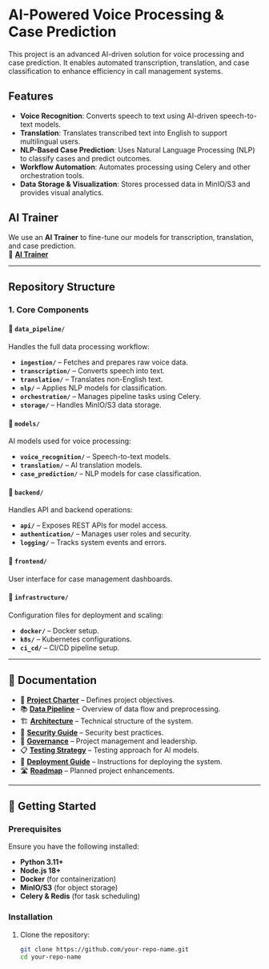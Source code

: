 # AI-Powered Voice Processing & Case Prediction

This project is an advanced AI-driven solution for voice processing and case prediction. It enables automated transcription, translation, and case classification to enhance efficiency in call management systems.

## Features
- **Voice Recognition**: Converts speech to text using AI-driven speech-to-text models.
- **Translation**: Translates transcribed text into English to support multilingual users.
- **NLP-Based Case Prediction**: Uses Natural Language Processing (NLP) to classify cases and predict outcomes.
- **Workflow Automation**: Automates processing using Celery and other orchestration tools.
- **Data Storage & Visualization**: Stores processed data in MinIO/S3 and provides visual analytics.

## AI Trainer
We use an **AI Trainer** to fine-tune our models for transcription, translation, and case prediction.  
🔗 **[AI Trainer](https://aitrainer.bitz-itc.com/)**  

---

## Repository Structure

### **1. Core Components**
#### 📂 `data_pipeline/`
Handles the full data processing workflow:
- **`ingestion/`** – Fetches and prepares raw voice data.
- **`transcription/`** – Converts speech into text.
- **`translation/`** – Translates non-English text.
- **`nlp/`** – Applies NLP models for classification.
- **`orchestration/`** – Manages pipeline tasks using Celery.
- **`storage/`** – Handles MinIO/S3 data storage.

#### 📂 `models/`
AI models used for voice processing:
- **`voice_recognition/`** – Speech-to-text models.
- **`translation/`** – AI translation models.
- **`case_prediction/`** – NLP models for case classification.

#### 📂 `backend/`
Handles API and backend operations:
- **`api/`** – Exposes REST APIs for model access.
- **`authentication/`** – Manages user roles and security.
- **`logging/`** – Tracks system events and errors.

#### 📂 `frontend/`
User interface for case management dashboards.

#### 📂 `infrastructure/`
Configuration files for deployment and scaling:
- **`docker/`** – Docker setup.
- **`k8s/`** – Kubernetes configurations.
- **`ci_cd/`** – CI/CD pipeline setup.

---

## 📖 Documentation

- 📜 **[Project Charter](PROJECT_CHARTER.md)** – Defines project objectives.
- 📚 **[Data Pipeline](DATA_PIPELINE.md)** – Overview of data flow and preprocessing.
- 🏗 **[Architecture](ARCHITECTURE.md)** – Technical structure of the system.
- 🔐 **[Security Guide](SECURITY.md)** – Security best practices.
- 📜 **[Governance](GOVERNANCE.md)** – Project management and leadership.
- 📋 **[Testing Strategy](TESTING_STRATEGY.md)** – Testing approach for AI models.
- 🚀 **[Deployment Guide](DEPLOYMENT_GUIDE.md)** – Instructions for deploying the system.
- 🛣 **[Roadmap](ROADMAP.md)** – Planned project enhancements.

---

## 🚀 Getting Started

### **Prerequisites**
Ensure you have the following installed:
- **Python 3.11+**
- **Node.js 18+**
- **Docker** (for containerization)
- **MinIO/S3** (for object storage)
- **Celery & Redis** (for task scheduling)

### **Installation**
1. Clone the repository:
   ```sh
   git clone https://github.com/your-repo-name.git
   cd your-repo-name
